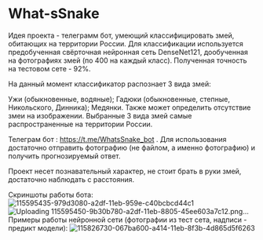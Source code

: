 # What-sSnake
Идея проекта - телеграмм бот, умеющий классифицировать змей, обитающих на территории России. Для классификации используется предобученная свёрточная нейронная сеть DenseNet121, дообученная на фотографиях змей (по 400 на каждый класс). Полученная точность на тестовом сете - 92%.

На данный момент классификатор распознает 3 вида змей:

Ужи (обыкновенные, водяные);
Гадюки (обыкновенные, степные, Никольского, Динника);
Медянки.
Также может определить отсутствие змеи на изображении. Выбранные 3 вида змей самые распространенные на территории России.

Телеграм бот : https://t.me/WhatsSnake_bot . Для использования достаточно отправить фотографию (не файлом, а именно фотографию) и получить прогнозируемый ответ.

Проект несет познавательный характер, не стоит брать в руки змей, достаточно наблюдать с расстояния.

Скриншоты работы бота:
![115595435-979d3080-a2df-11eb-959e-c40bcbcd44c1](https://github.com/mivinka225/What-sSnake/assets/118558731/f87b7442-a7af-4ef5-ae4b-90db8e5e1cc9)
![Uploading 115595450-9b30b780-a2df-11eb-8805-45ee603a7c12.png…]()
Примеры работы нейронной сети (фотографии из тест сета, надписи - предикт модели):
![115826730-067ba600-a414-11eb-8f3b-4d865d5f6263](https://github.com/mivinka225/What-sSnake/assets/118558731/95b332b5-eb6d-4958-9ca9-764a89c9ed66)
